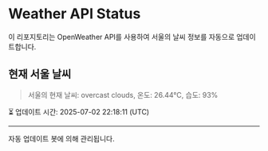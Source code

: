 
# Weather API Status

이 리포지토리는 OpenWeather API를 사용하여 서울의 날씨 정보를 자동으로 업데이트합니다.

## 현재 서울 날씨
> 서울의 현재 날씨: overcast clouds, 온도: 26.44°C, 습도: 93%

⏳ 업데이트 시간: 2025-07-02 22:18:11 (UTC)

---
자동 업데이트 봇에 의해 관리됩니다.
